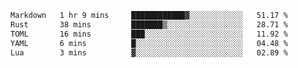 <!--START_SECTION:waka-->

```txt
Markdown   1 hr 9 mins     ████████████▓░░░░░░░░░░░░   51.17 %
Rust       38 mins         ███████▒░░░░░░░░░░░░░░░░░   28.71 %
TOML       16 mins         ███░░░░░░░░░░░░░░░░░░░░░░   11.92 %
YAML       6 mins          █░░░░░░░░░░░░░░░░░░░░░░░░   04.48 %
Lua        3 mins          ▓░░░░░░░░░░░░░░░░░░░░░░░░   02.89 %
```

<!--END_SECTION:waka-->
